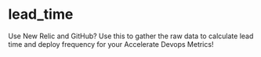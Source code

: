 # lead_time
Use New Relic and GitHub? Use this to gather the raw data to calculate lead time and deploy frequency for your Accelerate Devops Metrics!
